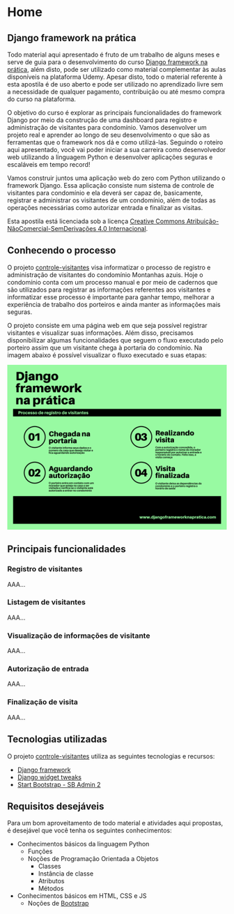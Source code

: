 # Home

## Django framework na prática

Todo material aqui apresentado é fruto de um trabalho de alguns meses e serve de guia para o desenvolvimento do curso [Django framework na prática](http://127.0.0.1), além disto, pode ser utilizado como material complementar às aulas disponíveis na plataforma Udemy. Apesar disto, todo o material referente à esta apostila é de uso aberto e pode ser utilizado no aprendizado livre sem a necessidade de qualquer pagamento, contribuição ou até mesmo compra do curso na plataforma.

O objetivo do curso é explorar as principais funcionalidades do framework Django por meio da construção de uma dashboard para registro e administração de visitantes para condomínio. Vamos desenvolver um projeto real e aprender ao longo de seu desenvolvimento o que são as ferramentas que o framework nos dá e como utilizá-las. Seguindo o roteiro aqui apresentado, você vai poder iniciar a sua carreira como desenvolvedor web utilizando a linguagem Python e desenvolver aplicações seguras e escaláveis em tempo record!

Vamos construir juntos uma aplicação web do zero com Python utilizando o framework Django. Essa aplicação consiste num sistema de controle de visitantes para condomínio e ela deverá ser capaz de, basicamente, registrar e administrar os visitantes de um condomínio, além de todas as operações necessárias como autorizar entrada e finalizar as visitas.

Esta apostila está licenciada sob a licença [Creative Commons Atribuição-NãoComercial-SemDerivações 4.0 Internacional](http://creativecommons.org/licenses/by-nc-nd/4.0/).

## Conhecendo o processo

O projeto [controle-visitantes](https://github.com/djangoframeworknapratica/controle-visitantes) visa informatizar o processo de registro e administração de visitantes do condomínio Montanhas azuis. Hoje o condomínio conta com um processo manual e por meio de cadernos que são utilizados para registrar as informações referentes aos visitantes e informatizar esse processo é importante para ganhar tempo, melhorar a experiência de trabalho dos porteiros e ainda manter as informações mais seguras.

O projeto consiste em uma página web em que seja possível registrar visitantes e visualizar suas informações. Além disso, precisamos disponibilizar algumas funcionalidades que seguem o fluxo executado pelo porteiro assim que um visitante chega à portaria do condomínio. Na imagem abaixo é possível visualizar o fluxo executado e suas etapas:

![](.gitbook/assets/processo-registro.png)

## Principais funcionalidades

### Registro de visitantes

AAA...

### Listagem de visitantes

AAA...

### Visualização de informações de visitante

AAA...

### Autorização de entrada

AAA...

### Finalização de visita

AAA...

## Tecnologias utilizadas

O projeto [controle-visitantes](https://github.com/djangoframeworknapratica/controle-visitantes) utiliza as seguintes tecnologias e recursos:

* [Django framework](https://www.djangoproject.com/)
* [Django widget tweaks](https://github.com/jazzband/django-widget-tweaks)
* [Start Bootstrap - SB Admin 2](https://github.com/BlackrockDigital/startbootstrap-sb-admin-2)

## Requisitos desejáveis

Para um bom aproveitamento de todo material e atividades aqui propostas, é desejável que você tenha os  seguintes conhecimentos:

* Conhecimentos básicos da linguagem Python
  * Funções
  * Noções de Programação Orientada a Objetos
    * Classes
    * Instância de classe
    * Atributos
    * Métodos
* Conhecimentos básicos em HTML, CSS e JS
  * Noções de [Bootstrap](https://getbootstrap.com/)

